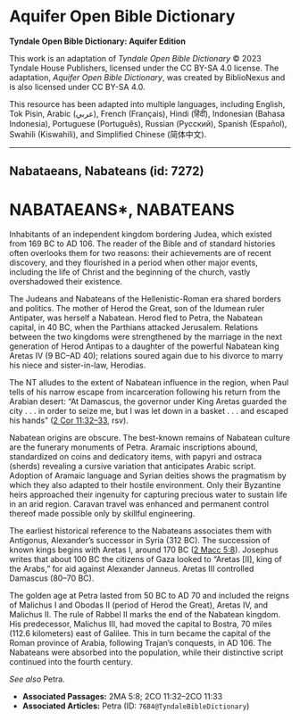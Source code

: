 # Aquifer Open Bible Dictionary

**Tyndale Open Bible Dictionary: Aquifer Edition**

This work is an adaptation of *Tyndale Open Bible Dictionary* © 2023 Tyndale House Publishers, licensed under the CC BY\-SA 4\.0 license. The adaptation, *Aquifer Open Bible Dictionary*, was created by BiblioNexus and is also licensed under CC BY\-SA 4\.0\.

This resource has been adapted into multiple languages, including English, Tok Pisin, Arabic (عربي), French (Français), Hindi (हिंदी), Indonesian (Bahasa Indonesia), Portuguese (Português), Russian (Русский), Spanish (Español), Swahili (Kiswahili), and Simplified Chinese (简体中文).



--------------------------------

## Nabataeans, Nabateans (id: 7272)

NABATAEANS\*, NABATEANS
=======================

Inhabitants of an independent kingdom bordering Judea, which existed from 169 BC to AD 106\. The reader of the Bible and of standard histories often overlooks them for two reasons: their achievements are of recent discovery, and they flourished in a period when other major events, including the life of Christ and the beginning of the church, vastly overshadowed their existence.

The Judeans and Nabateans of the Hellenistic\-Roman era shared borders and politics. The mother of Herod the Great, son of the Idumean ruler Antipater, was herself a Nabatean. Herod fled to Petra, the Nabatean capital, in 40 BC, when the Parthians attacked Jerusalem. Relations between the two kingdoms were strengthened by the marriage in the next generation of Herod Antipas to a daughter of the powerful Nabatean king Aretas IV (9 BC–AD 40\); relations soured again due to his divorce to marry his niece and sister\-in\-law, Herodias.

The NT alludes to the extent of Nabatean influence in the region, when Paul tells of his narrow escape from incarceration following his return from the Arabian desert: “At Damascus, the governor under King Aretas guarded the city . . . in order to seize me, but I was let down in a basket . . . and escaped his hands” ([2 Cor 11:32–33](https://ref.ly/2Cor11:32-2Cor11:33), rsv).

Nabatean origins are obscure. The best\-known remains of Nabatean culture are the funerary monuments of Petra. Aramaic inscriptions abound, standardized on coins and dedicatory items, with papyri and ostraca (sherds) revealing a cursive variation that anticipates Arabic script. Adoption of Aramaic language and Syrian deities shows the pragmatism by which they also adapted to their hostile environment. Only their Byzantine heirs approached their ingenuity for capturing precious water to sustain life in an arid region. Caravan travel was enhanced and permanent control thereof made possible only by skillful engineering.

The earliest historical reference to the Nabateans associates them with Antigonus, Alexander’s successor in Syria (312 BC). The succession of known kings begins with Aretas I, around 170 BC ([2 Macc 5:8](https://ref.ly/2Macc5:8)). Josephus writes that about 100 BC the citizens of Gaza looked to “Aretas \[II], king of the Arabs,” for aid against Alexander Janneus. Aretas III controlled Damascus (80–70 BC).

The golden age at Petra lasted from 50 BC to AD 70 and included the reigns of Malichus I and Obodas II (period of Herod the Great), Aretas IV, and Malichus II. The rule of Rabbel II marks the end of the Nabatean kingdom. His predecessor, Malichus III, had moved the capital to Bostra, 70 miles (112\.6 kilometers) east of Galilee. This in turn became the capital of the Roman province of Arabia, following Trajan’s conquests, in AD 106\. The Nabateans were absorbed into the population, while their distinctive script continued into the fourth century.

*See also* Petra.

* **Associated Passages:** 2MA 5:8; 2CO 11:32–2CO 11:33
* **Associated Articles:** Petra (ID: `7684@TyndaleBibleDictionary`)

